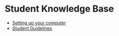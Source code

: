 # Student Knowledge Base

- [Setting up your computer](mac-setup.md)
- [Student Guidelines](student-guidelines/)
